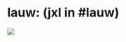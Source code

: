 <!--
id: 48097546
link: http://tumblr.atmos.org/post/48097546/lauw-jxl-in-lauw
slug: lauw-jxl-in-lauw
date: Sat Aug 30 2008 18:39:39 GMT-0700 (PDT)
publish: 2008-08-030
tags: 
title: lauw:
(jxl in #lauw)
-->


lauw:
(jxl in #lauw)
====================

![](http://24.media.tumblr.com/ss92Cyq84daf6v681llW3up7_500.jpg)

